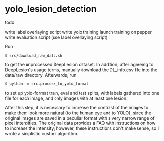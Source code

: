 # yolo_lesion_detection

todo

write label overlaying script
write yolo training 
launch training on pepper
write evaluation script (use label overlaying script)

Run

`$ src/download_raw_data.sh`

to get the unprocessed DeepLesion dataset. In addition, after agreeing to DeepLesion's usage
terms, manually download the DL_info.csv file into the data/raw directory. Afterwards, run

`$ python -m src.process_to_yolo_format`

to set up yolo-format train, eval and test splits, with labels gathered into one file for each
image, and only images with at least one lesion.

After this step, it is necessary to increase  the contrast of the images to make them look more
natural (to the human eye and to YOLO),
since the original images are saved in a peculiar format with a very narrow range of pixel
intensities. The original data provides a FAQ with instructions on how to increase the intensity;
however, these instructions don't make sense, so I wrote a simplistic custom algorithm.